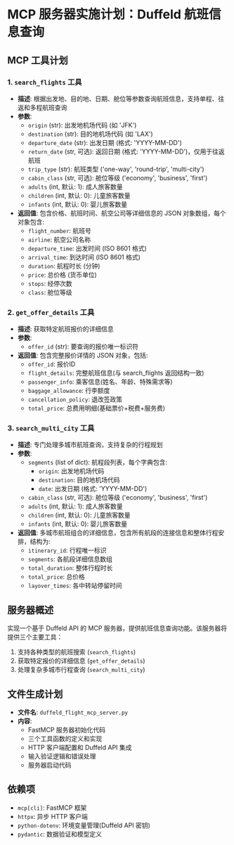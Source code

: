 # MCP 服务器实施计划：Duffeld 航班信息查询

## MCP 工具计划

### 1. `search_flights` 工具
- **描述**: 根据出发地、目的地、日期、舱位等参数查询航班信息，支持单程、往返和多程航班查询
- **参数**:
  - `origin` (str): 出发地机场代码 (如 'JFK')
  - `destination` (str): 目的地机场代码 (如 'LAX')
  - `departure_date` (str): 出发日期 (格式: 'YYYY-MM-DD')
  - `return_date` (str, 可选): 返回日期 (格式: 'YYYY-MM-DD')，仅用于往返航班
  - `trip_type` (str): 航班类型 ('one-way', 'round-trip', 'multi-city')
  - `cabin_class` (str, 可选): 舱位等级 ('economy', 'business', 'first')
  - `adults` (int, 默认: 1): 成人旅客数量
  - `children` (int, 默认: 0): 儿童旅客数量
  - `infants` (int, 默认: 0): 婴儿旅客数量
- **返回值**: 包含价格、航班时间、航空公司等详细信息的 JSON 对象数组，每个对象包含:
  - `flight_number`: 航班号
  - `airline`: 航空公司名称
  - `departure_time`: 出发时间 (ISO 8601 格式)
  - `arrival_time`: 到达时间 (ISO 8601 格式)
  - `duration`: 航程时长 (分钟)
  - `price`: 总价格 (货币单位)
  - `stops`: 经停次数
  - `class`: 舱位等级

### 2. `get_offer_details` 工具
- **描述**: 获取特定航班报价的详细信息
- **参数**:
  - `offer_id` (str): 要查询的报价唯一标识符
- **返回值**: 包含完整报价详情的 JSON 对象，包括:
  - `offer_id`: 报价ID
  - `flight_details`: 完整航班信息(与 search_flights 返回结构一致)
  - `passenger_info`: 乘客信息(姓名、年龄、特殊需求等)
  - `baggage_allowance`: 行李额度
  - `cancellation_policy`: 退改签政策
  - `total_price`: 总费用明细(基础票价+税费+服务费)

### 3. `search_multi_city` 工具
- **描述**: 专门处理多城市航班查询，支持复杂的行程规划
- **参数**:
  - `segments` (list of dict): 航程段列表，每个字典包含:
    - `origin`: 出发地机场代码
    - `destination`: 目的地机场代码
    - `date`: 出发日期 (格式: 'YYYY-MM-DD')
  - `cabin_class` (str, 可选): 舱位等级 ('economy', 'business', 'first')
  - `adults` (int, 默认: 1): 成人旅客数量
  - `children` (int, 默认: 0): 儿童旅客数量
  - `infants` (int, 默认: 0): 婴儿旅客数量
- **返回值**: 多城市航班组合的详细信息，包含所有航段的连接信息和整体行程安排，结构为:
  - `itinerary_id`: 行程唯一标识
  - `segments`: 各航段详细信息数组
  - `total_duration`: 整体行程时长
  - `total_price`: 总价格
  - `layover_times`: 各中转站停留时间

## 服务器概述
实现一个基于 Duffeld API 的 MCP 服务器，提供航班信息查询功能。该服务器将提供三个主要工具：
1. 支持各种类型的航班搜索 (`search_flights`)
2. 获取特定报价的详细信息 (`get_offer_details`)
3. 处理复杂多城市行程查询 (`search_multi_city`)

## 文件生成计划
- **文件名**: `duffeld_flight_mcp_server.py`
- **内容**: 
  - FastMCP 服务器初始化代码
  - 三个工具函数的定义和实现
  - HTTP 客户端配置和 Duffeld API 集成
  - 输入验证逻辑和错误处理
  - 服务器启动代码

## 依赖项
- `mcp[cli]`: FastMCP 框架
- `httpx`: 异步 HTTP 客户端
- `python-dotenv`: 环境变量管理(Duffeld API 密钥)
- `pydantic`: 数据验证和模型定义